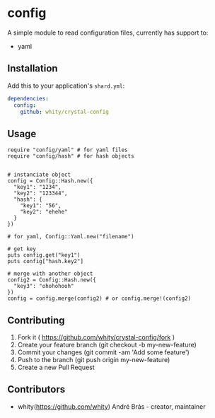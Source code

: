 # config

A simple module to read configuration files, currently has support to:
  - yaml

## Installation


Add this to your application's `shard.yml`:

```yaml
dependencies:
  config:
    github: whity/crystal-config
```


## Usage


```crystal
require "config/yaml" # for yaml files
require "config/hash" # for hash objects


# instanciate object
config = Config::Hash.new({
  "key1": "1234",
  "key2": "123344",
  "hash": {
    "key1": "56",
    "key2": "ehehe"
  }
})

# for yaml, Config::Yaml.new("filename")

# get key
puts config.get("key1")
puts config["hash.key2"]

# merge with another object
config2 = Config::Hash.new({
  "key3": "ohohohooh"
})
config = config.merge(config2) # or config.merge!(config2)

```


## Contributing

1. Fork it ( https://github.com/whity/crystal-config/fork )
2. Create your feature branch (git checkout -b my-new-feature)
3. Commit your changes (git commit -am 'Add some feature')
4. Push to the branch (git push origin my-new-feature)
5. Create a new Pull Request

## Contributors

- whity(https://github.com/whity) André Brás - creator, maintainer
